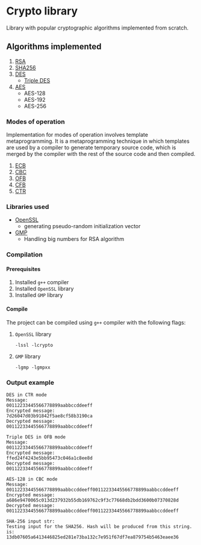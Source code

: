 # Crypto library

Library with popular cryptographic algorithms implemented from scratch.

## Algorithms implemented

1. [RSA](docs/rsa.md)
2. [SHA256](docs/sha256.md)
3. [DES](docs/des.md)
    * [Triple DES](docs/des3.md)
4. [AES](docs/aes.md)
    * AES-128
    * AES-192
    * AES-256

### Modes of operation

Implementation for modes of operation involves template metaprogramming. It is a metaprogramming technique in which templates are used by a compiler to generate temporary source code, which is merged by the compiler with the rest of the source code and then compiled.

1. [ECB](docs/ecb_mode.md)
2. [CBC](docs/cbc_mode.md)
3. [OFB](docs/ofb_mode.md)
4. [CFB](docs/cfb_mode.md)
5. [CTR](docs/ctr_mode.md)

### Libraries used
- [OpenSSL](https://www.openssl.org/)
    - generating pseudo-random initialization vector
- [GMP](https://gmplib.org/)
    - Handling big numbers for RSA algorithm

### Compilation
#### Prerequisites
1. Installed `g++` compiler
2. Installed `OpenSSL` library
3. Installed `GMP` library

#### Compile
The project can be compiled using `g++` compiler with the following flags:
1. `OpenSSL` library
    ```console
    -lssl -lcrypto
    ```

2. `GMP` library
    ```console
    -lgmp -lgmpxx
    ```

### Output example

```console
DES in CTR mode
Message: 
00112233445566778899aabbccddeeff
Encrypted message: 
7d26047d03b91842f5ae8cf58b3190ca
Decrypted message: 
00112233445566778899aabbccddeeff

Triple DES in OFB mode
Message: 
00112233445566778899aabbccddeeff
Encrypted message: 
ffed24f4243e5bb95473c046a1c8ee8d
Decrypted message: 
00112233445566778899aabbccddeeff

AES-128 in CBC mode
Message: 
00112233445566778899aabbccddeeff00112233445566778899aabbccddeeff
Encrypted message: 
a686e9470065c013d237932b55db169762c9f3c77668db2bdd3600b07370828d
Decrypted message: 
00112233445566778899aabbccddeeff00112233445566778899aabbccddeeff

SHA-256 input str: 
Testing input for the SHA256. Hash will be produced from this string.
is: 
13db07605a6413446825ed281e73ba132c7e951f67df7ea879754b5463eaee36
```
